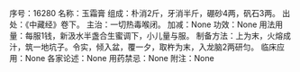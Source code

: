 序号：16280
名称：玉霜膏
组成：朴消2斤，牙消半斤，硼砂4两，矾石3两。
出处：《中藏经》卷下。
主治：一切热毒喉闭。
加减：None
功效：None
用法用量：每服1钱，新汲水半盏合生蜜调下，小儿量与服。
制备方法：上为末，火熔成汁，筑一地坑子。令实，倾入盆，覆一夕，取杵为末，入龙脑2两研匀。
临床应用：None
各家论述：None
用药禁忌：None
附注：None
